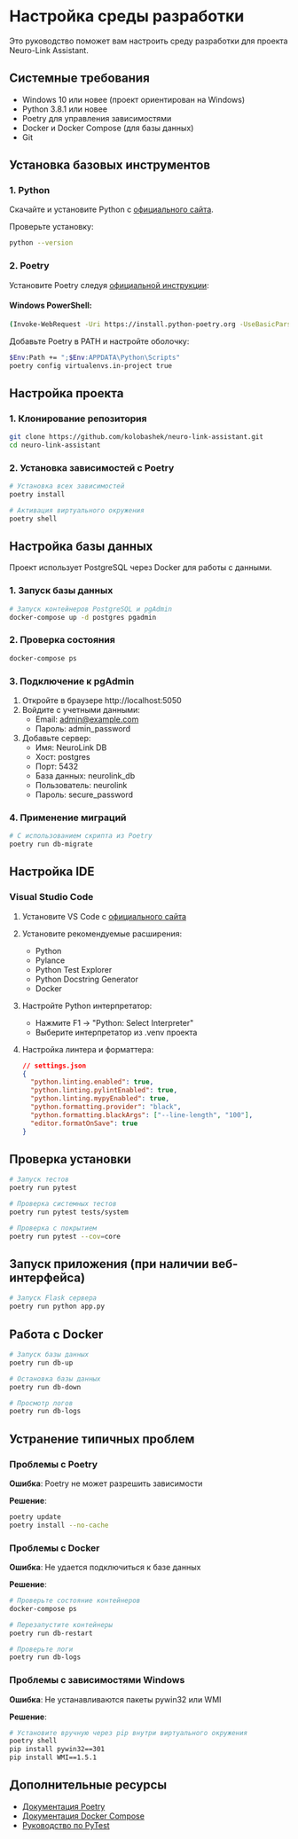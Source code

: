 # Настройка среды разработки

Это руководство поможет вам настроить среду разработки для проекта Neuro-Link Assistant.

## Системные требования

- Windows 10 или новее (проект ориентирован на Windows)
- Python 3.8.1 или новее
- Poetry для управления зависимостями
- Docker и Docker Compose (для базы данных)
- Git

## Установка базовых инструментов

### 1. Python

Скачайте и установите Python с [официального сайта](https://www.python.org/downloads/).

Проверьте установку:
```bash
python --version
```

### 2. Poetry

Установите Poetry следуя [официальной инструкции](https://python-poetry.org/docs/#installation):

#### Windows PowerShell:
```bash
(Invoke-WebRequest -Uri https://install.python-poetry.org -UseBasicParsing).Content | python -
```

Добавьте Poetry в PATH и настройте оболочку:
```bash
$Env:Path += ";$Env:APPDATA\Python\Scripts"
poetry config virtualenvs.in-project true
```

## Настройка проекта

### 1. Клонирование репозитория

```bash
git clone https://github.com/kolobashek/neuro-link-assistant.git
cd neuro-link-assistant
```

### 2. Установка зависимостей с Poetry

```bash
# Установка всех зависимостей
poetry install

# Активация виртуального окружения
poetry shell
```

## Настройка базы данных

Проект использует PostgreSQL через Docker для работы с данными.

### 1. Запуск базы данных

```bash
# Запуск контейнеров PostgreSQL и pgAdmin
docker-compose up -d postgres pgadmin
```

### 2. Проверка состояния

```bash
docker-compose ps
```

### 3. Подключение к pgAdmin

1. Откройте в браузере http://localhost:5050
2. Войдите с учетными данными:
   - Email: admin@example.com
   - Пароль: admin_password
3. Добавьте сервер:
   - Имя: NeuroLink DB
   - Хост: postgres
   - Порт: 5432
   - База данных: neurolink_db
   - Пользователь: neurolink
   - Пароль: secure_password

### 4. Применение миграций

```bash
# С использованием скрипта из Poetry
poetry run db-migrate
```

## Настройка IDE

### Visual Studio Code

1. Установите VS Code с [официального сайта](https://code.visualstudio.com/)
2. Установите рекомендуемые расширения:
   - Python
   - Pylance
   - Python Test Explorer
   - Python Docstring Generator
   - Docker

3. Настройте Python интерпретатор:
   - Нажмите F1 → "Python: Select Interpreter"
   - Выберите интерпретатор из .venv проекта

4. Настройка линтера и форматтера:
   ```json
   // settings.json
   {
     "python.linting.enabled": true,
     "python.linting.pylintEnabled": true,
     "python.linting.mypyEnabled": true,
     "python.formatting.provider": "black",
     "python.formatting.blackArgs": ["--line-length", "100"],
     "editor.formatOnSave": true
   }
   ```

## Проверка установки

```bash
# Запуск тестов
poetry run pytest

# Проверка системных тестов
poetry run pytest tests/system

# Проверка с покрытием
poetry run pytest --cov=core
```

## Запуск приложения (при наличии веб-интерфейса)

```bash
# Запуск Flask сервера
poetry run python app.py
```

## Работа с Docker

```bash
# Запуск базы данных
poetry run db-up

# Остановка базы данных
poetry run db-down

# Просмотр логов
poetry run db-logs
```

## Устранение типичных проблем

### Проблемы с Poetry

**Ошибка**: Poetry не может разрешить зависимости

**Решение**:
```bash
poetry update
poetry install --no-cache
```

### Проблемы с Docker

**Ошибка**: Не удается подключиться к базе данных

**Решение**:
```bash
# Проверьте состояние контейнеров
docker-compose ps

# Перезапустите контейнеры
poetry run db-restart

# Проверьте логи
poetry run db-logs
```

### Проблемы с зависимостями Windows

**Ошибка**: Не устанавливаются пакеты pywin32 или WMI

**Решение**:
```bash
# Установите вручную через pip внутри виртуального окружения
poetry shell
pip install pywin32==301
pip install WMI==1.5.1
```

## Дополнительные ресурсы

- [Документация Poetry](https://python-poetry.org/docs/)
- [Документация Docker Compose](https://docs.docker.com/compose/)
- [Руководство по PyTest](https://docs.pytest.org/)
